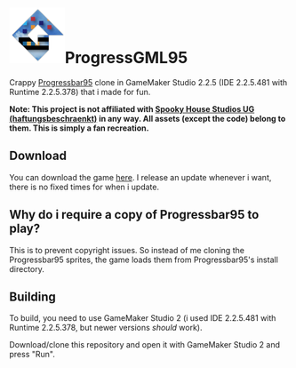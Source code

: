 # <img src="gameico.png" width="100" height="100">ProgressGML95

Crappy [Progressbar95](https://www.spookyhousestudios.com/s/2021/09/21/progressbar95-retro-arcade/) clone in GameMaker Studio 2.2.5 (IDE 2.2.5.481 with Runtime 2.2.5.378) that i made for fun.

**Note: This project is not affiliated with [Spooky House Studios UG (haftungsbeschraenkt)](https://www.spookyhousestudios.com/) in any way. All assets (except the code) belong to them. This is simply a fan recreation.**

## Download

You can download the game [here](https://github.com/RealMCoded/ProgressGML95/releases). I release an update whenever i want, there is no fixed times for when i update.

## Why do i require a copy of Progressbar95 to play?

This is to prevent copyright issues. So instead of me cloning the Progressbar95 sprites, the game loads them from Progressbar95's install directory.

## Building

To build, you need to use GameMaker Studio 2 (i used IDE 2.2.5.481 with Runtime 2.2.5.378, but newer versions *should* work).

Download/clone this repository and open it with GameMaker Studio 2 and press "Run".
